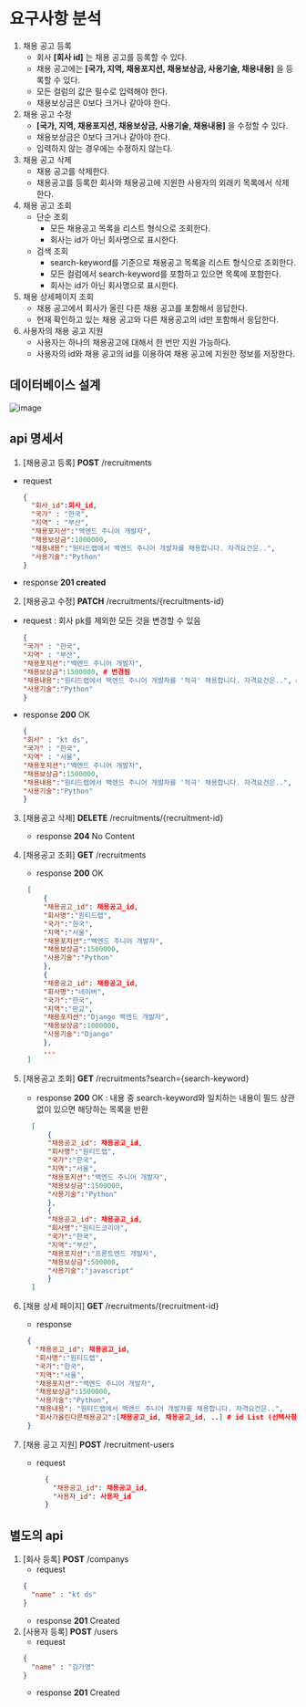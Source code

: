 # 요구사항 분석
1. 채용 공고 등록
    - 회사 **[회사 id]** 는 채용 공고를 등록할 수 있다.
    - 채용 공고에는 **[국가, 지역, 채용포지션, 채용보상금, 사용기술, 채용내용]** 을 등록할 수 있다.
    - 모든 컬럼의 값은 필수로 입력해야 한다.
    - 채용보상금은 0보다 크거나 같아야 한다.
2. 채용 공고 수정
    - **[국가, 지역, 채용포지션, 채용보상금, 사용기술, 채용내용]** 을 수정할 수 있다.
    - 채용보상금은 0보다 크거나 같아야 한다.
    - 입력하지 않는 경우에는 수정하지 않는다.
3. 채용 공고 삭제
    - 채용 공고를 삭제한다.
    - 채용공고를 등록한 회사와 채용공고에 지원한 사용자의 외래키 목록에서 삭제한다.
4. 채용 공고 조회
    - 단순 조회
        - 모든 채용공고 목록을 리스트 형식으로 조회한다.
        - 회사는 id가 아닌 회사명으로 표시한다.
    - 검색 조회
        - search-keyword를 기준으로 채용공고 목록을 리스트 형식으로 조회한다.
        - 모든 컬럼에서 search-keyword를 포함하고 있으면 목록에 포함한다.
        - 회사는 id가 아닌 회사명으로 표시한다.
5. 채용 상세페이지 조회
   - 채용 공고에서 회사가 올린 다른 채용 공고를 포함해서 응답한다.
   - 현재 확인하고 있는 채용 공고와 다른 채용공고의 id만 포함해서 응답한다.
6. 사용자의 채용 공고 지원
   - 사용자는 하나의 채용공고에 대해서 한 번만 지원 가능하다.
   - 사용자의 id와 채용 공고의 id를 이용하여 채용 공고에 지원한 정보를 저장한다.
## 데이터베이스 설계
![image](https://github.com/gabang2/wanted-pre-onboarding-backend/assets/82714785/df8aa4c0-46c5-4ba1-b086-39ceef0fc8d8)
## api 명세서
1. [채용공고 등록] **POST** /recruitments
- request
    ```json
    {
      "회사_id":회사_id,
      "국가" : "한국",
      "지역" : "부산",
      "채용포지션":"백엔드 주니어 개발자",
      "채용보상금":1000000,
      "채용내용":"원티드랩에서 백엔드 주니어 개발자를 채용합니다. 자격요건은..",
      "사용기술":"Python"
    }
    ```
- response
    **201 created**

2. [채용공고 수정] **PATCH** /recruitments/{recruitments-id}
- request : 회사 pk를 제외한 모든 것을 변경할 수 있음
    ```json
    {
    "국가" : "한국",
    "지역" : "부산",
    "채용포지션":"백엔드 주니어 개발자",
    "채용보상금":1500000, # 변경됨
    "채용내용":"원티드랩에서 백엔드 주니어 개발자를 '적극' 채용합니다. 자격요건은..", # 변경됨
    "사용기술":"Python"
    }
    ```
  
- response **200** OK
    ```json
    {
    "회사" : "kt ds",
    "국가" : "한국",
    "지역" : "서울",
    "채용포지션":"백엔드 주니어 개발자",
    "채용보상금":1500000,
    "채용내용":"원티드랩에서 백엔드 주니어 개발자를 '적극' 채용합니다. 자격요건은..",
    "사용기술":"Python"
    }
    ```
  
3. [채용공고 삭제] **DELETE** /recruitments/{recruitment-id}
    - response **204** No Content
4. [채용공고 조회] **GET** /recruitments
    - response **200** OK
   ```json
    [
        {
        "채용공고_id": 채용공고_id,
        "회사명":"원티드랩",
        "국가":"한국",
        "지역":"서울",
        "채용포지션":"백엔드 주니어 개발자",
        "채용보상금":1500000,
        "사용기술":"Python"
        },
        {
        "채용공고_id": 채용공고_id,
        "회사명":"네이버",
        "국가":"한국",
        "지역":"판교",
        "채용포지션":"Django 백엔드 개발자",
        "채용보상금":1000000,
        "사용기술":"Django"
        },
        ...
    ]
   ```
5. [채용공고 조회] **GET** /recruitments?search={search-keyword}
   - response **200** OK : 내용 중 search-keyword와 일치하는 내용이 필드 상관 없이 있으면 해당하는 목록을 반환
   ```json
     [
         {
         "채용공고_id": 채용공고_id,
         "회사명":"원티드랩",
         "국가":"한국",
         "지역":"서울",
         "채용포지션":"백엔드 주니어 개발자",
         "채용보상금":1500000,
         "사용기술":"Python"
         },
         {
         "채용공고_id": 채용공고_id,
         "회사명":"원티드코리아",
         "국가":"한국",
         "지역":"부산",
         "채용포지션":"프론트엔드 개발자",
         "채용보상금":500000,
         "사용기술":"javascript"
         }
     ]
   ```
   
6. [채용 상세 페이지] **GET** /recruitments/{recruitment-id}
    - response
   ```json
    {
      "채용공고_id": 채용공고_id,
      "회사명":"원티드랩",
      "국가":"한국",
      "지역":"서울",
      "채용포지션":"백엔드 주니어 개발자",
      "채용보상금":1500000,
      "사용기술":"Python",
      "채용내용": "원티드랩에서 백엔드 주니어 개발자를 채용합니다. 자격요건은..",
      "회사가올린다른채용공고":[채용공고_id, 채용공고_id, ..] # id List (선택사항 및 가산점요소).
    }
    ```
   
7. [채용 공고 지원] **POST** /recruitment-users
    - request
      ```json
        {
          "채용공고_id": 채용공고_id,
          "사용자_id": 사용자_id
        }
      ```
      
## 별도의 api
1. [회사 등록] **POST** /companys
    - request
   ```json
   {
     "name" : "kt ds"
   }
    ```
   - response **201** Created
2. [사용자 등록] **POST** /users
   - request
   ```json
   {
     "name" : "김가영"
   }
    ```
   - response **201** Created
